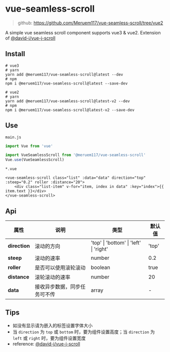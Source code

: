 # vue-seamless-scroll

> github: https://github.com/Meruem117/vue-seamless-scroll/tree/vue2


A simple vue seamless scroll component supports vue3 & vue2. Extension of [@david-j/vue-j-scroll](https://github.com/DavidJ-0/vue-j-scroll.js)



## Install

```shell
# vue3
# yarn
yarn add @meruem117/vue-seamless-scroll@latest --dev
# npm
npm i @meruem117/vue-seamless-scroll@latest --save-dev

# vue2
# yarn
yarn add @meruem117/vue-seamless-scroll@latest-v2 --dev
# npm
npm i @meruem117/vue-seamless-scroll@latest-v2 --save-dev
```



## Use

`main.js`

```js
import Vue from 'vue'

import VueSeamlessScroll from '@meruem117/vue-seamless-scroll'
Vue.use(VueSeamlessScroll)
```



`*.vue`

```vue
<vue-seamless-scroll class="list" :data="data" direction="top" :steep="0.2" roller :distance="20">
    <div class="list-item" v-for="item, index in data" :key="index">{{ item.text }}</div>
</vue-seamless-scroll>
```



## Api

| 属性          | 说明                         | 类型                                   | 默认值 |
| ------------- | ---------------------------- | -------------------------------------- | ------ |
| **direction** | 滚动的方向                   | 'top' \| 'bottom' \| 'left' \| 'right' | 'top'  |
| **steep**     | 滚动的速率                   | number                                 | 0.2    |
| **roller**    | 是否可以使用滚轮滚动         | boolean                                | true   |
| **distance**  | 滚轮滚动的速率               | number                                 | 20     |
| **data**      | 接收异步数据，同步任务可不传 | array                                  | -      |



## Tips

- 如没有显示请为嵌入的标签设置字体大小
- 当 `direction` 为 `top` 或 `bottom` 时，要为组件设置高度；当 `direction` 为 `left` 或 `right` 时，要为组件设置宽度
- reference: [@david-j/vue-j-scroll](https://github.com/DavidJ-0/vue-j-scroll.js)

